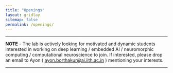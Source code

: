 ```yaml
---
title: "Openings"
layout: gridlay
sitemap: false
permalink: /openings/
---
```

---
**NOTE** - 
The lab is actively looking for motivated and dynamic students interested in working on deep learning / embedded AI / neuromorphic computing / computational neuroscience to join. If interested, please drop an email to Ayon ( ayon.borthakur@ai.iith.ac.in ) mentioning your interests.

---
